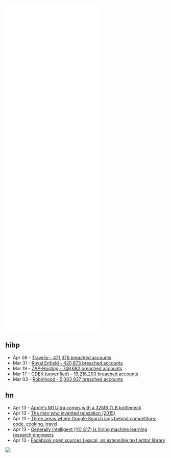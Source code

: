 ![Metrics](https://raw.githubusercontent.com/phixion/phixion/master/metrics.svg)

## hibp

<!--
for https://github.com/phixion/phixion/blob/main/.github/workflows/feeds.yml
-->
<!--START_SECTION:haveibeenpwnd-->
- Apr 08 - [Travelio - 471,376 breached accounts](https://haveibeenpwned.com/PwnedWebsites#Travelio)
- Mar 31 - [Royal Enfield - 420,873 breached accounts](https://haveibeenpwned.com/PwnedWebsites#RoyalEnfield)
- Mar 19 - [ZAP-Hosting - 746,682 breached accounts](https://haveibeenpwned.com/PwnedWebsites#ZAPHosting)
- Mar 17 - [CDEK (unverified) - 19,218,203 breached accounts](https://haveibeenpwned.com/PwnedWebsites#CDEK)
- Mar 03 - [Robinhood - 5,003,937 breached accounts](https://haveibeenpwned.com/PwnedWebsites#Robinhood)
<!--END_SECTION:haveibeenpwnd-->

## hn

<!--
for https://github.com/phixion/phixion/blob/main/.github/workflows/feeds.yml
-->
<!--START_SECTION:hn-->
- Apr 13 - [Apple's M1 Ultra comes with a 32MB TLB bottleneck](https://twitter.com/VadimYuryev/status/1514295682777059329)
- Apr 13 - [The man who invented relaxation (2015)](https://www.bbc.com/news/magazine-34714591)
- Apr 13 - [Three areas where Google Search lags behind competitors: code, cooking, travel](https://www.surgehq.ai//blog/google-search-is-falling-behind)
- Apr 13 - [Generally Intelligent (YC S17) is hiring machine learning research engineers](https://news.ycombinator.com/item?id=31020206)
- Apr 13 - [Facebook open sources Lexical, an extensible text editor library](https://lexical.dev/)
<!--END_SECTION:hn-->

<!--
for https://yhype.me
-->
![](https://hit.yhype.me/github/profile?user_id=13013670)
